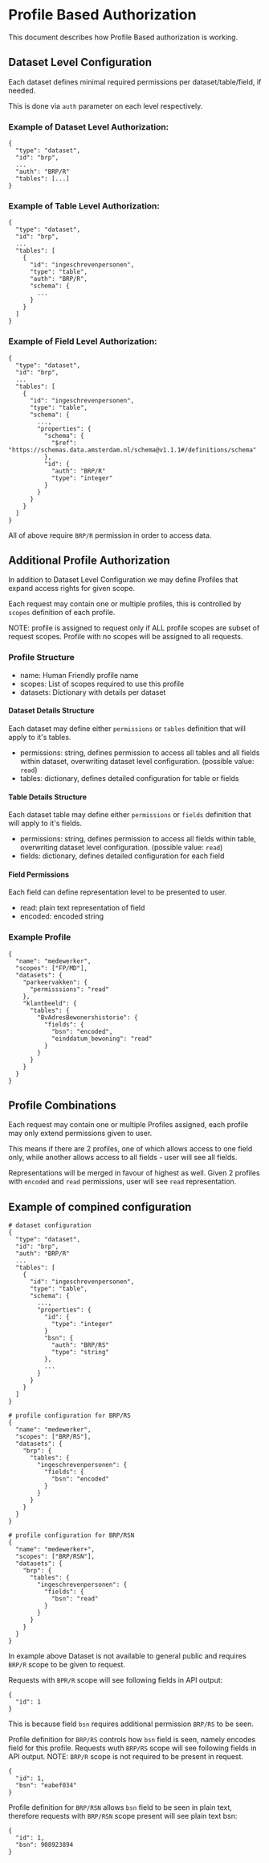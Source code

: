 # Profile Based Authorization

This document describes how Profile Based authorization is working.

## Dataset Level Configuration

Each dataset defines minimal required permissions per dataset/table/field, if needed.

This is done via `auth` parameter on each level respectively.

### Example of Dataset Level Authorization:

    {
      "type": "dataset",
      "id": "brp",
      ...
      "auth": "BRP/R"
      "tables": [...]
    }


### Example of Table Level Authorization:
    
    {
      "type": "dataset",
      "id": "brp",
      ...
      "tables": [
        {
          "id": "ingeschrevenpersonen",
          "type": "table",
          "auth": "BRP/R",
          "schema": {
            ...
          }
        }
      ]
    }
    
### Example of Field Level Authorization:

    {
      "type": "dataset",
      "id": "brp",
      ...
      "tables": [
        {
          "id": "ingeschrevenpersonen",
          "type": "table",
          "schema": {
            ...,
            "properties": {
              "schema": {
                "$ref": "https://schemas.data.amsterdam.nl/schema@v1.1.1#/definitions/schema"
              },
              "id": {
                "auth": "BRP/R"
                "type": "integer"
              }
            }
          }
        }
      ]
    }
    
All of above require `BRP/R` permission in order to access data.

## Additional Profile Authorization

In addition to Dataset Level Configuration we may define Profiles that expand access rights for given scope.

Each request may contain one or multiple profiles, this is controlled by `scopes` definition of each profile.

NOTE: profile is assigned to request only if ALL profile scopes are subset of request scopes. Profile with no scopes will be assigned to all requests.

### Profile Structure

* name: Human Friendly profile name
* scopes: List of scopes required to use this profile
* datasets: Dictionary with details per dataset

#### Dataset Details Structure

Each dataset may define either `permissions` or `tables` definition that will apply to it's tables.

* permissions: string, defines permission to access all tables and all fields within dataset, overwriting dataset level configuration. (possible value: `read`)
* tables: dictionary, defines detailed configuration for table or fields

#### Table Details Structure

Each dataset table may define either `permissions` or `fields` definition that will apply to it's fields.

* permissions: string, defines permission to access all fields within table, overwriting dataset level configuration. (possible value: `read`)
* fields: dictionary, defines detailed configuration for each field

#### Field Permissions

Each field can define representation level to be presented to user.

* read: plain text representation of field
* encoded: encoded string

### Example Profile

    {
      "name": "medewerker",
      "scopes": ["FP/MD"],
      "datasets": {
        "parkeervakken": {
          "permisssions": "read"
        },
        "klantbeeld": {
          "tables": {
            "BvAdresBewonershistorie": {
              "fields": {
                "bsn": "encoded",
                "einddatum_bewoning": "read"
              }
            }
          }
        }
      }
    }


## Profile Combinations

Each request may contain one or multiple Profiles assigned, each profile may only extend permissions given to user.

This means if there are 2 profiles, one of which allows access to one field only, while another allows access to all fields - user will see all fields.

Representations will be merged in favour of highest as well. Given 2 profiles with `encoded` and `read` permissions, user will see `read` representation.


## Example of compined configuration

    # dataset configuration
    {
      "type": "dataset",
      "id": "brp",
      "auth": "BRP/R"
      ...
      "tables": [
        {
          "id": "ingeschrevenpersonen",
          "type": "table",
          "schema": {
            ...,
            "properties": {
              "id": {
                "type": "integer"
              }
              "bsn": {
                "auth": "BRP/RS"
                "type": "string"
              },
              ...
            }
          }
        }
      ]
    }
    
    # profile configuration for BRP/RS
    {
      "name": "medewerker",
      "scopes": ["BRP/RS"],
      "datasets": {
        "brp": {
          "tables": {
            "ingeschrevenpersonen": {
              "fields": {
                "bsn": "encoded"
              }
            }
          }
        }
      }
    }
    
    # profile configuration for BRP/RSN
    {
      "name": "medewerker+",
      "scopes": ["BRP/RSN"],
      "datasets": {
        "brp": {
          "tables": {
            "ingeschrevenpersonen": {
              "fields": {
                "bsn": "read"
              }
            }
          }
        }
      }
    }


In example above Dataset is not available to general public and requires `BRP/R` scope to be given to request.

Requests with `BPR/R` scope will see following fields in API output:

    {
      "id": 1
    }

This is because field `bsn` requires additional permission `BRP/RS` to be seen.

Profile definition for `BRP/RS` controls how `bsn` field is seen, namely encodes field for this profile.
Requests wuth `BRP/RS` scope will see following fields in API output. NOTE: `BRP/R` scope is not required to be present in request.

    {
      "id": 1,
      "bsn": "eabef034"
    }
    
Profile definition for `BRP/RSN` allows `bsn` field to be seen in plain text, therefore requests with `BRP/RSN` scope present will see plain text bsn:

    {
      "id": 1,
      "bsn": 908923894
    }
